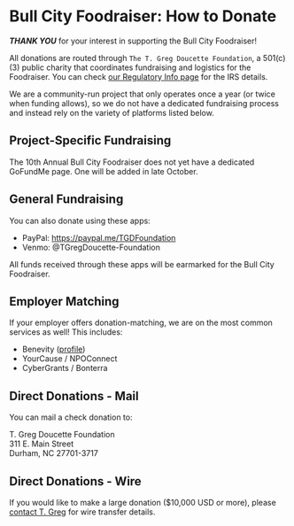# Bull City Foodraiser: How to Donate

**_THANK YOU_** for your interest in supporting the Bull City Foodraiser!

All donations are routed through `The T. Greg Doucette Foundation`, a 501(c)(3) public charity that coordinates fundraising and logistics for the Foodraiser. You can check [our Regulatory Info page](https://github.com/LawDevNull/BullCityFoodraiser/blob/main/REGULATORY.md) for the IRS details.

We are a community-run project that only operates once a year (or twice when funding allows), so we do not have a dedicated fundraising process and instead rely on the variety of platforms listed below.

## Project-Specific Fundraising

The 10th Annual Bull City Foodraiser does not yet have a dedicated GoFundMe page. One will be added in late October.

## General Fundraising

You can also donate using these apps:
- PayPal: https://paypal.me/TGDFoundation
- Venmo: @TGregDoucette-Foundation

All funds received through these apps will be earmarked for the Bull City Foodraiser.

## Employer Matching

If your employer offers donation-matching, we are on the most common services as well! This includes:
- Benevity ([profile](https://causes.benevity.org/causes/840-852110706))
- YourCause / NPOConnect 
- CyberGrants / Bonterra

## Direct Donations - Mail

You can mail a check donation to:

T. Greg Doucette Foundation<br />
311 E. Main Street<br />
Durham, NC  27701-3717

## Direct Donations - Wire

If you would like to make a large donation ($10,000 USD or more), please [contact T. Greg](https://github.com/LawDevNull/BullCityFoodraiser/blob/main/REGULATORY.md#contact-information) for wire transfer details.
